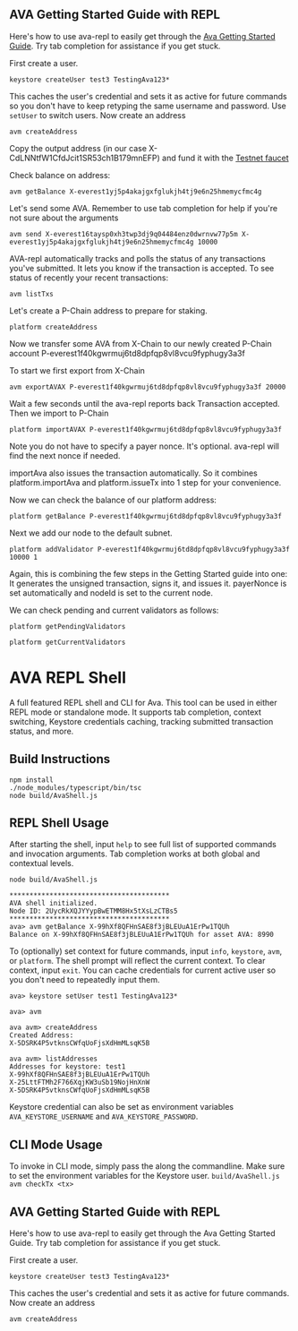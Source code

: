 ## AVA Getting Started Guide with REPL
Here's how to use ava-repl to easily get through the [Ava Getting Started Guide](https://docs.avax.network/v1.0/en/quickstart/ava-getting-started/). Try tab completion for assistance if you get stuck.

First create a user.
```
keystore createUser test3 TestingAva123*
```

This caches the user's credential and sets it as active for future commands so you don't have to keep retyping the same username and password. Use `setUser` to switch users. Now create an address
```
avm createAddress
```

Copy the output address (in our case X-CdLNNtfW1CfdJcit1SR53ch1B179mnEFP) and fund it with the [Testnet faucet](https://faucet.avax.network/)

Check balance on address:
```
avm getBalance X-everest1yj5p4akajgxfglukjh4tj9e6n25hmemycfmc4g
``` 
Let's send some AVA. Remember to use tab completion for help if you're not sure about the arguments
```
avm send X-everest16taysp0xh3twp3dj9q04484enz0dwrnvw77p5m X-everest1yj5p4akajgxfglukjh4tj9e6n25hmemycfmc4g 10000
```
AVA-repl automatically tracks and polls the status of any transactions you've submitted. It lets you know if the transaction is accepted. To see status of recently your recent transactions:
```
avm listTxs
```

Let's create a P-Chain address to prepare for staking.
```
platform createAddress
```
Now we transfer some AVA from X-Chain to our newly created P-Chain account P-everest1f40kgwrmuj6td8dpfqp8vl8vcu9fyphugy3a3f

To start we first export from X-Chain
```
avm exportAVAX P-everest1f40kgwrmuj6td8dpfqp8vl8vcu9fyphugy3a3f 20000
```

Wait a few seconds until the ava-repl reports back Transaction accepted. Then we import to P-Chain
```
platform importAVAX P-everest1f40kgwrmuj6td8dpfqp8vl8vcu9fyphugy3a3f
```

Note you do not have to specify a payer nonce. It's optional. ava-repl will find the next nonce if needed. 

importAva also issues the transaction automatically. So it combines platform.importAva and platform.issueTx into 1 step for your convenience.

Now we can check the balance of our platform address:
```
platform getBalance P-everest1f40kgwrmuj6td8dpfqp8vl8vcu9fyphugy3a3f
```

Next we add our node to the default subnet. 
```
platform addValidator P-everest1f40kgwrmuj6td8dpfqp8vl8vcu9fyphugy3a3f 10000 1
```

Again, this is combining the few steps in the Getting Started guide into one: It generates the unsigned transaction, signs it, and issues it. payerNonce is set automatically and nodeId is set to the current node.

We can check pending and current validators as follows:
```
platform getPendingValidators
```

```
platform getCurrentValidators
```

# AVA REPL Shell

A full featured REPL shell and CLI for Ava. This tool can be used in either REPL mode or standalone mode. 
It supports tab completion, context switching, Keystore credentials caching, tracking submitted transaction status, and more.

## Build Instructions
```
npm install
./node_modules/typescript/bin/tsc
node build/AvaShell.js
```

## REPL Shell Usage
After starting the shell, input `help` to see full list of supported commands and invocation arguments. Tab completion works at both global and contextual levels.
```
node build/AvaShell.js

****************************************
AVA shell initialized.
Node ID: 2UycRkXQJYYypBwETMM8Hx5tXsLzCTBs5
****************************************
ava> avm getBalance X-99hXf8QFHnSAE8f3jBLEUuA1ErPw1TQUh
Balance on X-99hXf8QFHnSAE8f3jBLEUuA1ErPw1TQUh for asset AVA: 8990
```

To (optionally) set context for future commands, input `info`, `keystore`, `avm`, or `platform`. The shell prompt will reflect the current context. To clear context, input `exit`. 
You can cache credentials for current active user so you don't need to repeatedly input them.
```
ava> keystore setUser test1 TestingAva123*

ava> avm

ava avm> createAddress
Created Address:
X-5DSRK4P5vtknsCWfqUoFjsXdHmMLsqK5B

ava avm> listAddresses
Addresses for keystore: test1
X-99hXf8QFHnSAE8f3jBLEUuA1ErPw1TQUh
X-25LttFTMh2F766XqjKW3uSb19NojHnXnW
X-5DSRK4P5vtknsCWfqUoFjsXdHmMLsqK5B
```

Keystore credential can also be set as environment variables `AVA_KEYSTORE_USERNAME` and `AVA_KEYSTORE_PASSWORD`.

## CLI Mode Usage
To invoke in CLI mode, simply pass the along the commandline. Make sure to set the environment variables for the Keystore user.
`build/AvaShell.js avm checkTx <tx>`

## AVA Getting Started Guide with REPL
Here's how to use ava-repl to easily get through the Ava Getting Started Guide. Try tab completion for assistance if you get stuck.

First create a user.
```
keystore createUser test3 TestingAva123*
```

This caches the user's credential and sets it as active for future commands. Now create an address
```
avm createAddress

```
